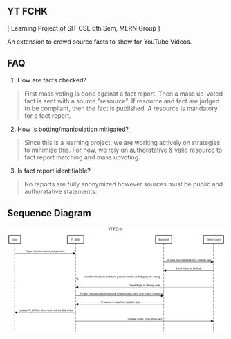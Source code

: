 ## YT FCHK

[ Learning Project of SIT CSE 6th Sem, MERN Group ]

An extension to crowd source facts to show for YouTube Videos.

## FAQ

1. How are facts checked?

> First mass voting is done against a fact report. Then a mass up-voted fact is sent with a source "resource". If resource and fact are judged to be compliant, then the fact is published. A resource is mandatory for a fact report.

2. How is botting/manipulation mitigated?

>  Since this is a learning project, we are working actively on strategies to minimise this. For now, we rely on authoratative & valid resource to fact report matching and mass upvoting.

3. Is fact report identifiable?

> No reports are fully anonymized however sources must be public and authoratative statements.

## Sequence Diagram

![Sequence Diagram](./asset/ytfchkseqd.svg)

